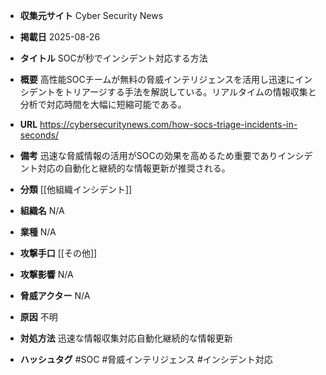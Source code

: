 - **収集元サイト**
Cyber Security News

- **掲載日**
2025-08-26

- **タイトル**
SOCが秒でインシデント対応する方法

- **概要**
高性能SOCチームが無料の脅威インテリジェンスを活用し迅速にインシデントをトリアージする手法を解説している。リアルタイムの情報収集と分析で対応時間を大幅に短縮可能である。

- **URL**
https://cybersecuritynews.com/how-socs-triage-incidents-in-seconds/

- **備考**
迅速な脅威情報の活用がSOCの効果を高めるため重要でありインシデント対応の自動化と継続的な情報更新が推奨される。

- **分類**
[[他組織インシデント]]

- **組織名**
N/A

- **業種**
N/A

- **攻撃手口**
[[その他]]

- **攻撃影響**
N/A

- **脅威アクター**
N/A

- **原因**
不明

- **対処方法**
迅速な情報収集対応自動化継続的な情報更新

- **ハッシュタグ**
#SOC #脅威インテリジェンス #インシデント対応
